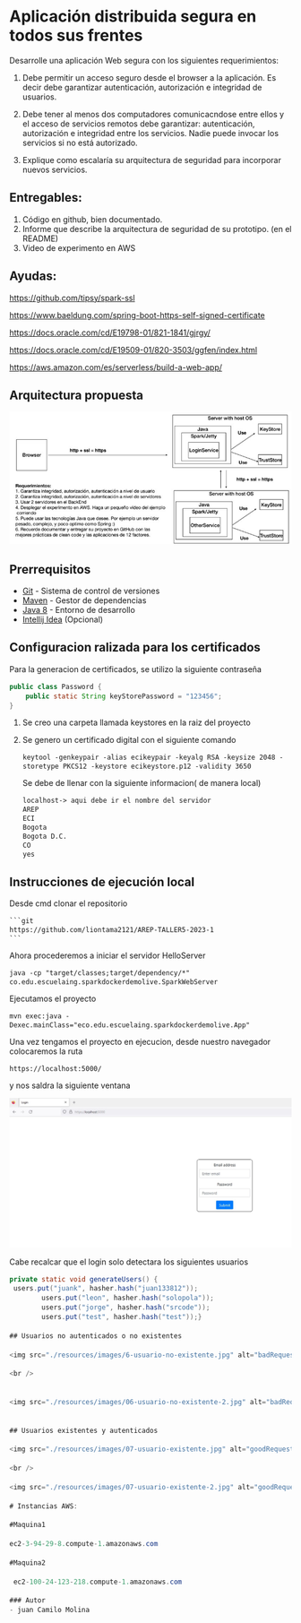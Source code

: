 # Aplicación distribuida segura en todos sus frentes


Desarrolle una aplicación Web segura con los siguientes requerimientos:

1. Debe permitir un acceso seguro desde el browser a la aplicación. Es decir debe garantizar autenticación, autorización e integridad de usuarios.
2. Debe tener al menos dos computadores comunicacndose entre ellos y el acceso de servicios remotos debe garantizar: autenticación, autorización e integridad entre los servicios. Nadie puede invocar los servicios si no está autorizado.

3. Explique como escalaría su arquitectura de seguridad para incorporar nuevos servicios.

## Entregables:

1. Código en github, bien documentado.
2. Informe que describe la arquitectura de seguridad de su prototipo. (en el README)
3. Video de experimento en AWS


## Ayudas:

https://github.com/tipsy/spark-ssl

https://www.baeldung.com/spring-boot-https-self-signed-certificate

https://docs.oracle.com/cd/E19798-01/821-1841/gjrgy/

https://docs.oracle.com/cd/E19509-01/820-3503/ggfen/index.html

https://aws.amazon.com/es/serverless/build-a-web-app/


## Arquitectura propuesta

<img src="./resources/images/01-Arquitectura.jpg" />


## **Prerrequisitos**

-   [Git](https://git-scm.com/downloads) - Sistema de control de versiones
-   [Maven](https://maven.apache.org/download.cgi) - Gestor de dependencias
-   [Java 8](https://www.java.com/download/ie_manual.jsp) - Entorno de desarrollo
-   [Intellij Idea](https://www.jetbrains.com/es-es/idea/download/) (Opcional)

## Configuracion ralizada para los certificados


Para la generacion de certificados, se utilizo la siguiente contraseña
```java
public class Password {
    public static String keyStorePassword = "123456";
}
```

1. Se creo una carpeta llamada keystores en la raiz del proyecto
2. Se genero un certificado digital con el siguiente comando

    ```
    keytool -genkeypair -alias ecikeypair -keyalg RSA -keysize 2048 -storetype PKCS12 -keystore ecikeystore.p12 -validity 3650
    ```
   Se debe de llenar con la siguiente informacion( de manera local)
   ```
   localhost-> aqui debe ir el nombre del servidor
   AREP
   ECI
   Bogota
   Bogota D.C.
   CO
   yes
   ```
   
  

    
## **Instrucciones de ejecución local**

Desde cmd clonar el repositorio

    ```git
    https://github.com/liontama2121/AREP-TALLER5-2023-1
    ```

Ahora procederemos a iniciar el servidor HelloServer

```
java -cp "target/classes;target/dependency/*" co.edu.escuelaing.sparkdockerdemolive.SparkWebServer
```
Ejecutamos el proyecto
```maven
mvn exec:java -Dexec.mainClass="eco.edu.escuelaing.sparkdockerdemolive.App"
```
Una vez tengamos el proyecto en ejecucion, desde nuestro navegador colocaremos la ruta
```
https://localhost:5000/
```

y nos saldra la siguiente ventana

<img src="./resources/images/05-Login.jpg" alt="login" />

Cabe recalcar que el login solo detectara los siguientes usuarios
```java
private static void generateUsers() {
 users.put("juank", hasher.hash("juan133812"));
        users.put("leon", hasher.hash("solopola"));
        users.put("jorge", hasher.hash("srcode"));
        users.put("test", hasher.hash("test"));}

## Usuarios no autenticados o no existentes

<img src="./resources/images/6-usuario-no-existente.jpg" alt="badRequest" />

<br />


<img src="./resources/images/06-usuario-no-existente-2.jpg" alt="badRequest-2" />


## Usuarios existentes y autenticados

<img src="./resources/images/07-usuario-existente.jpg" alt="goodRequest" />

<br />

<img src="./resources/images/07-usuario-existente-2.jpg" alt="goodRequest-2" />

# Instancias AWS:

#Maquina1

ec2-3-94-29-8.compute-1.amazonaws.com

#Maquina2

 ec2-100-24-123-218.compute-1.amazonaws.com

### Autor
- juan Camilo Molina 




